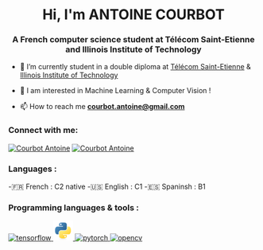 <h1 align="center">Hi, I'm ANTOINE COURBOT</h1>
<h3 align="center">A French computer science student at Télécom Saint-Etienne and Illinois Institute of Technology</h3>

- 🔭 I’m currently student in a double diploma at  [Télécom Saint-Etienne](https://www.telecom-st-etienne.fr/) & [Illinois Institute of Technology](https://www.iit.edu/)

- 📝 I am interested in Machine Learning & Computer Vision !

- 📫 How to reach me **courbot.antoine@gmail.com**

<h3 align="left">Connect with me:</h3>
<p align="left">
<a href="https://www.linkedin.com/in/antoine-courbot-67782a187/" target="blank"><img align="center" src="https://raw.githubusercontent.com/rahuldkjain/github-profile-readme-generator/master/src/images/icons/Social/linked-in-alt.svg" alt="Courbot Antoine" height="30" width="40" /></a>
<a href="https://www.facebook.com/antoine.courbot.50//" target="blank"><img align="center" src="https://raw.githubusercontent.com/rahuldkjain/github-profile-readme-generator/master/src/images/icons/Social/facebook.svg" alt="Courbot Antoine" height="30" width="40" /></a>
</p>

<h3 align="left">Languages :</h3>
  -🇫🇷 French : C2 native   
  -🇺🇸 English : C1
  -🇪🇸 Spaninsh : B1
  
<h3 align="left">Programming languages & tools :</h3>
<a href="https://www.tensorflow.org" target="_blank" rel="noreferrer"> <img src="https://www.vectorlogo.zone/logos/tensorflow/tensorflow-icon.svg" alt="tensorflow" width="40" height="40"/> </a> <a href="https://www.python.org" target="_blank" rel="noreferrer"> <img src="https://raw.githubusercontent.com/devicons/devicon/master/icons/python/python-original.svg" alt="python" width="40" height="40"/> </a> <a href="https://pytorch.org/" target="_blank" rel="noreferrer"> <img src="https://www.vectorlogo.zone/logos/pytorch/pytorch-icon.svg" alt="pytorch" width="40" height="40"/> </a> <a href="https://opencv.org/" target="_blank" rel="noreferrer"> <img src="https://www.vectorlogo.zone/logos/opencv/opencv-icon.svg" alt="opencv" width="40" height="40"/> </a>
